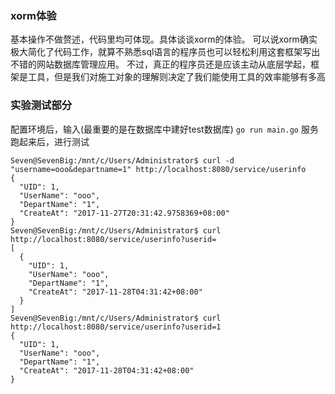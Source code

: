 ### xorm体验
基本操作不做赘述，代码里均可体现。具体谈谈xorm的体验。
可以说xorm确实极大简化了代码工作，就算不熟悉sql语言的程序员也可以轻松利用这套框架写出不错的网站数据库管理应用。
不过，真正的程序员还是应该主动从底层学起，框架是工具，但是我们对施工对象的理解则决定了我们能使用工具的效率能够有多高
### 实验测试部分
配置环境后，输入(最重要的是在数据库中建好test数据库)
`go run main.go`
服务跑起来后，进行测试
```
Seven@SevenBig:/mnt/c/Users/Administrator$ curl -d "username=ooo&departname=1" http://localhost:8080/service/userinfo
{
  "UID": 1,
  "UserName": "ooo",
  "DepartName": "1",
  "CreateAt": "2017-11-27T20:31:42.9758369+08:00"
}
Seven@SevenBig:/mnt/c/Users/Administrator$ curl http://localhost:8080/service/userinfo?userid=
[
  {
    "UID": 1,
    "UserName": "ooo",
    "DepartName": "1",
    "CreateAt": "2017-11-28T04:31:42+08:00"
  }
]
Seven@SevenBig:/mnt/c/Users/Administrator$ curl http://localhost:8080/service/userinfo?userid=1
{
  "UID": 1,
  "UserName": "ooo",
  "DepartName": "1",
  "CreateAt": "2017-11-28T04:31:42+08:00"
}
```